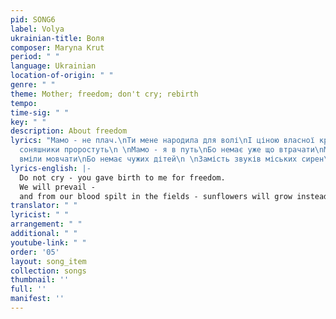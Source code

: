 ```yaml
---
pid: SONG6
label: Volya
ukrainian-title: Воля
composer: Maryna Krut
period: " "
language: Ukrainian
location-of-origin: " "
genre: " "
theme: Mother; freedom; don't cry; rebirth
tempo:
time-sig: " "
key: " "
description: About freedom
lyrics: "Мамо - не плач.\nТи мене народила для волі\nІ ціною власної крові\nВ полі
  соняшники проростуть\n \nМамо - я в путь\nБо немає уже що втрачати\nМи ніколи не
  вміли мовчати\nБо немає чужих дітей\n \nЗамість звуків міських сирен\nЗаспівай мен\nhttps://lyricstranslate.com/en/krut-volya-lyrics.html"
lyrics-english: |-
  Do not cry - you gave birth to me for freedom.
  We will prevail -
  and from our blood spilt in the fields - sunflowers will grow instead.
translator: " "
lyricist: " "
arrangement: " "
additional: " "
youtube-link: " "
order: '05'
layout: song_item
collection: songs
thumbnail: ''
full: ''
manifest: ''
---
```

